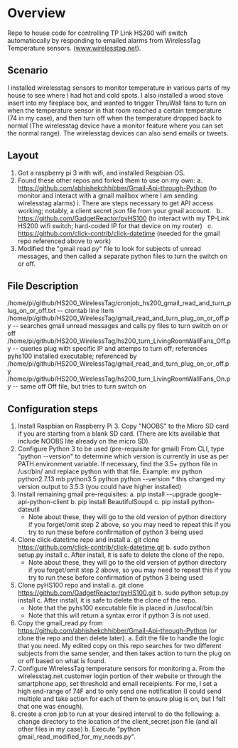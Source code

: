 # Overview
Repo to house code for controlling TP Link HS200 wifi switch automatiocally by responding to emailed alarms from WirelessTag Temperature sensors. (www.wirelesstag.net).

## Scenario
I installed wirelesstag sensors to monitor temperature in various parts of my house to see where I had hot and cold spots.  I also installed a wood stove insert into my fireplace box, and wanted to trigger ThruWall fans to turn on when the temperature sensor in that room reached a certain temperature (74 in my case), and then turn off when the temperature dropped back to normal (The wirelesstag device have a monitor feature where you can set the normal range).  The wirelesstag devices can also send emails or tweets.

## Layout
1. Got a raspberry pi 3 with wifi, and installed Respbian OS.
2. Found these other repos and forked them to use on my own:
   a. https://github.com/abhishekchhibber/Gmail-Api-through-Python (to monitor and interact with a gmail mailbox where I am sending wirelesstag alarms)
      i. There are steps necessary to get API access working; notably, a client secret json file from your gmail account.
   b. https://github.com/GadgetReactor/pyHS100 (to interact with my TP-Link HS200 wifi switch; hard-coded IP for that device on my router)
   c. https://github.com/click-contrib/click-datetime (needed for the gmail repo referenced above to work)
3. Modified the "gmail read py" file to look for subjects of unread messages, and then called a separate python files to turn the switch on or off.

## File Description
/home/pi/github/HS200_WirelessTag/cronjob_hs200_gmail_read_and_turn_plug_on_or_off.txt -- crontab line item
/home/pi/github/HS200_WirelessTag/gmail_read_and_turn_plug_on_or_off.py -- searches gmail unread messages and calls py files to turn switch on or off
/home/pi/github/HS200_WirelessTag/hs200_turn_LivingRoomWallFans_Off.py -- queries plug with specific IP and attemps to turn off; references pyhs100 installed executable; referenced by /home/pi/github/HS200_WirelessTag/gmail_read_and_turn_plug_on_or_off.py
/home/pi/github/HS200_WirelessTag/hs200_turn_LivingRoomWallFans_On.py -- same off Off file, but tries to turn switch on


## Configuration steps
1. Install Raspbian on Raspberry Pi 3.  Copy "NOOBS" to the Micro SD card if you are starting from a blank SD card.  (There are kits available that include NOOBS lite already on the micro SD).
2. Configure Python 3 to be used (pre-requisite for gmail)
   From CLI, type "python --version" to determine which version is currently in use as per PATH environment variable.
   If necessary, find the 3.5+ python file in /usr/bin/ and replace python with that file.
      Example: mv python python2.7.13
               mb python3.5 python
               python --version
                  * this changed my version output to 3.5.3 (you could have higher installed)
3. Install remaining gmail pre-requisites:
   a. pip install --upgrade google-api-python-client
   b. pip install BeautifulSoup4
   c. pip install python-dateutil
   * Note about these, they will go to the old version of python directory if you forget/omit step 2 above, so you may need to repeat this if you try to run these before confirmation of python 3 being used
4. Clone click-datetime repo and install
   a. git clone https://github.com/click-contrib/click-datetime.git
   b. sudo python setup.py install
   c. After install, it is safe to delete the clone of the repo.
   * Note about these, they will go to the old version of python directory if you forget/omit step 2 above, so you may need to repeat this if you try to run these before confirmation of python 3 being used
5. Clone pyHS100 repo and install
   a. git clone https://github.com/GadgetReactor/pyHS100.git
   b. sudo python setup.py install
   c. After install, it is safe to delete the clone of the repo.
   * Note that the pyhs100 executable file is placed in /usr/local/bin
   * Note that this will return a syntax error if python 3 is not used.
6. Copy the gmail_read.py from https://github.com/abhishekchhibber/Gmail-Api-through-Python (or clone the repo and then delete later).
   a. Edit the file to handle the logic that you need.  My edited copy on this repo searches for two different subjects from the same sender, and then takes action to turn the plug on or off based on what is found.
7. Configure WirelessTag temperature sensors for monitoring
   a. From the wirelesstag.net customer login portion of their website or through the smartphone app, set threshold and email receipients.  For me, I set a high end-range of 74F and to only send one notification (I could send multiple and take action for each of them to ensure plug is on, but I felt that one was enough).
8. create a cron job to run at your desired interval to do the following:
   a. change directory to the location of the client_secret.json file (and all other files in my case)
   b. Execute "python gmail_read_modified_for_my_needs.py".

